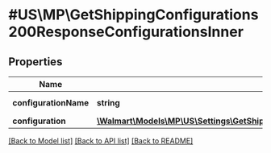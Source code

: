 # #US\MP\GetShippingConfigurations200ResponseConfigurationsInner

## Properties

Name | Type | Description | Notes
------------ | ------------- | ------------- | -------------
**configurationName** | **string** | Name of the configuration | [optional]
**configuration** | [**\Walmart\Models\MP\US\Settings\GetShippingConfigurations200ResponseConfigurationsInnerAnyOfConfiguration**](GetShippingConfigurations200ResponseConfigurationsInnerAnyOfConfiguration.md) |  | [optional]


[[Back to Model list]](../) [[Back to API list]](../../Api/US/MP) [[Back to README]](../../README.md)
